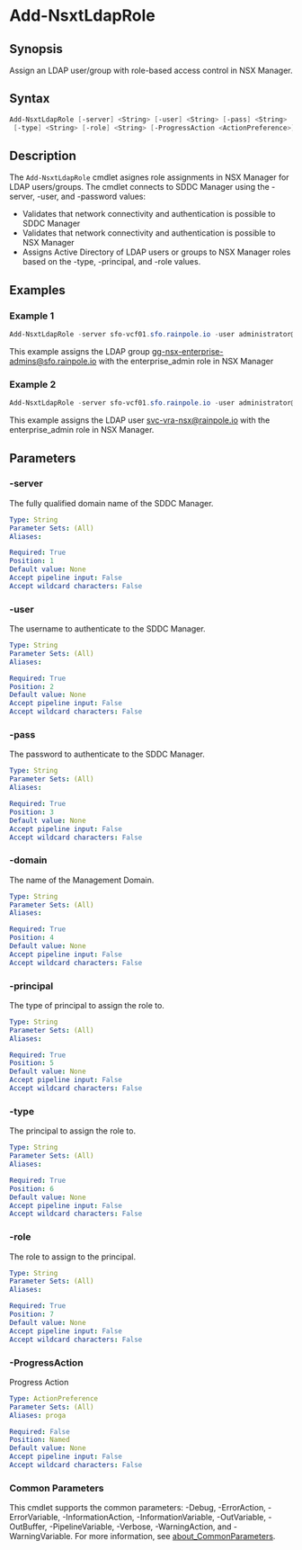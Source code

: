 # Add-NsxtLdapRole

## Synopsis

Assign an LDAP user/group with role-based access control in NSX Manager.

## Syntax

```powershell
Add-NsxtLdapRole [-server] <String> [-user] <String> [-pass] <String> [-domain] <String> [-principal] <String>
 [-type] <String> [-role] <String> [-ProgressAction <ActionPreference>] [<CommonParameters>]
```

## Description

The `Add-NsxtLdapRole` cmdlet asignes role assignments in NSX Manager for LDAP users/groups.
The cmdlet connects
to SDDC Manager using the -server, -user, and -password values:

- Validates that network connectivity and authentication is possible to SDDC Manager
- Validates that network connectivity and authentication is possible to NSX Manager
- Assigns Active Directory of LDAP users or groups to NSX Manager roles based on the -type, -principal, and -role values.

## Examples

### Example 1

```powershell
Add-NsxtLdapRole -server sfo-vcf01.sfo.rainpole.io -user administrator@vsphere.local -pass VMw@re1! -domain sfo-m01 -type group -principal "gg-nsx-enterprise-admins@sfo.rainpole.io" -role enterprise_admin
```

This example assigns the LDAP group <gg-nsx-enterprise-admins@sfo.rainpole.io> with the enterprise_admin role in NSX Manager

### Example 2

```powershell
Add-NsxtLdapRole -server sfo-vcf01.sfo.rainpole.io -user administrator@vsphere.local -pass VMw@re1! -domain sfo-m01 -type user -principal "svc-vcf-ca@sfo.rainpole.io" -role enterprise_admin
```

This example assigns the LDAP user <svc-vra-nsx@rainpole.io> with the enterprise_admin role in NSX Manager.

## Parameters

### -server

The fully qualified domain name of the SDDC Manager.

```yaml
Type: String
Parameter Sets: (All)
Aliases:

Required: True
Position: 1
Default value: None
Accept pipeline input: False
Accept wildcard characters: False
```

### -user

The username to authenticate to the SDDC Manager.

```yaml
Type: String
Parameter Sets: (All)
Aliases:

Required: True
Position: 2
Default value: None
Accept pipeline input: False
Accept wildcard characters: False
```

### -pass

The password to authenticate to the SDDC Manager.

```yaml
Type: String
Parameter Sets: (All)
Aliases:

Required: True
Position: 3
Default value: None
Accept pipeline input: False
Accept wildcard characters: False
```

### -domain

The name of the Management Domain.

```yaml
Type: String
Parameter Sets: (All)
Aliases:

Required: True
Position: 4
Default value: None
Accept pipeline input: False
Accept wildcard characters: False
```

### -principal

The type of principal to assign the role to.

```yaml
Type: String
Parameter Sets: (All)
Aliases:

Required: True
Position: 5
Default value: None
Accept pipeline input: False
Accept wildcard characters: False
```

### -type

The principal to assign the role to.

```yaml
Type: String
Parameter Sets: (All)
Aliases:

Required: True
Position: 6
Default value: None
Accept pipeline input: False
Accept wildcard characters: False
```

### -role

The role to assign to the principal.

```yaml
Type: String
Parameter Sets: (All)
Aliases:

Required: True
Position: 7
Default value: None
Accept pipeline input: False
Accept wildcard characters: False
```

### -ProgressAction

Progress Action

```yaml
Type: ActionPreference
Parameter Sets: (All)
Aliases: proga

Required: False
Position: Named
Default value: None
Accept pipeline input: False
Accept wildcard characters: False
```

### Common Parameters

This cmdlet supports the common parameters: -Debug, -ErrorAction, -ErrorVariable, -InformationAction, -InformationVariable, -OutVariable, -OutBuffer, -PipelineVariable, -Verbose, -WarningAction, and -WarningVariable. For more information, see [about_CommonParameters](http://go.microsoft.com/fwlink/?LinkID=113216).
